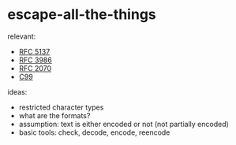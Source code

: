 # escape-all-the-things

relevant:

* [RFC 5137](https://tools.ietf.org/html/rfc5137)
* [RFC 3986](https://tools.ietf.org/html/rfc3986)
* [RFC 2070](https://tools.ietf.org/html/rfc2070)
* [C99](http://www.open-std.org/jtc1/sc22/WG14/www/docs/n1256.pdf)

ideas:

* restricted character types
* what are the formats?
* assumption: text is either encoded or not (not partially encoded)
* basic tools: check, decode, encode, reencode
